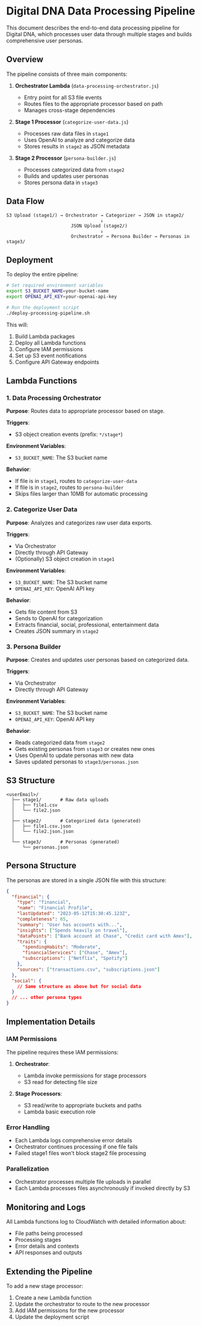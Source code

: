 # Digital DNA Data Processing Pipeline

This document describes the end-to-end data processing pipeline for Digital DNA, which processes user data through multiple stages and builds comprehensive user personas.

## Overview

The pipeline consists of three main components:

1. **Orchestrator Lambda** (`data-processing-orchestrator.js`)
   - Entry point for all S3 file events
   - Routes files to the appropriate processor based on path
   - Manages cross-stage dependencies

2. **Stage 1 Processor** (`categorize-user-data.js`)
   - Processes raw data files in `stage1`
   - Uses OpenAI to analyze and categorize data
   - Stores results in `stage2` as JSON metadata

3. **Stage 2 Processor** (`persona-builder.js`)
   - Processes categorized data from `stage2`
   - Builds and updates user personas
   - Stores persona data in `stage3`

## Data Flow

```
S3 Upload (stage1/) → Orchestrator → Categorizer → JSON in stage2/
                                   ↓
                        JSON Upload (stage2/) 
                                   ↓
                        Orchestrator → Persona Builder → Personas in stage3/
```

## Deployment

To deploy the entire pipeline:

```bash
# Set required environment variables
export S3_BUCKET_NAME=your-bucket-name
export OPENAI_API_KEY=your-openai-api-key

# Run the deployment script
./deploy-processing-pipeline.sh
```

This will:
1. Build Lambda packages
2. Deploy all Lambda functions
3. Configure IAM permissions
4. Set up S3 event notifications
5. Configure API Gateway endpoints

## Lambda Functions

### 1. Data Processing Orchestrator

**Purpose**: Routes data to appropriate processor based on stage.

**Triggers**:
- S3 object creation events (prefix: `*/stage*`)

**Environment Variables**:
- `S3_BUCKET_NAME`: The S3 bucket name

**Behavior**:
- If file is in `stage1`, routes to `categorize-user-data`
- If file is in `stage2`, routes to `persona-builder`
- Skips files larger than 10MB for automatic processing

### 2. Categorize User Data

**Purpose**: Analyzes and categorizes raw user data exports.

**Triggers**:
- Via Orchestrator
- Directly through API Gateway
- (Optionally) S3 object creation in `stage1`

**Environment Variables**:
- `S3_BUCKET_NAME`: The S3 bucket name
- `OPENAI_API_KEY`: OpenAI API key

**Behavior**:
- Gets file content from S3
- Sends to OpenAI for categorization
- Extracts financial, social, professional, entertainment data
- Creates JSON summary in `stage2`

### 3. Persona Builder

**Purpose**: Creates and updates user personas based on categorized data.

**Triggers**:
- Via Orchestrator
- Directly through API Gateway

**Environment Variables**:
- `S3_BUCKET_NAME`: The S3 bucket name
- `OPENAI_API_KEY`: OpenAI API key

**Behavior**:
- Reads categorized data from `stage2`
- Gets existing personas from `stage3` or creates new ones
- Uses OpenAI to update personas with new data
- Saves updated personas to `stage3/personas.json`

## S3 Structure

```
<userEmail>/
  ├── stage1/       # Raw data uploads
  │   ├── file1.csv
  │   └── file2.json
  │
  ├── stage2/       # Categorized data (generated)
  │   ├── file1.csv.json
  │   └── file2.json.json
  │
  └── stage3/       # Personas (generated)
      └── personas.json
```

## Persona Structure

The personas are stored in a single JSON file with this structure:

```json
{
  "financial": {
    "type": "financial",
    "name": "Financial Profile",
    "lastUpdated": "2023-05-12T15:30:45.123Z",
    "completeness": 65,
    "summary": "User has accounts with...",
    "insights": ["Spends heavily on travel"],
    "dataPoints": ["Bank account at Chase", "Credit card with Amex"],
    "traits": {
      "spendingHabits": "Moderate",
      "financialServices": ["Chase", "Amex"],
      "subscriptions": ["Netflix", "Spotify"]
    },
    "sources": ["transactions.csv", "subscriptions.json"]
  },
  "social": {
    // Same structure as above but for social data
  }
  // ... other persona types
}
```

## Implementation Details

### IAM Permissions

The pipeline requires these IAM permissions:

1. **Orchestrator**:
   - Lambda invoke permissions for stage processors
   - S3 read for detecting file size

2. **Stage Processors**:
   - S3 read/write to appropriate buckets and paths
   - Lambda basic execution role

### Error Handling

- Each Lambda logs comprehensive error details
- Orchestrator continues processing if one file fails
- Failed stage1 files won't block stage2 file processing

### Parallelization

- Orchestrator processes multiple file uploads in parallel
- Each Lambda processes files asynchronously if invoked directly by S3

## Monitoring and Logs

All Lambda functions log to CloudWatch with detailed information about:
- File paths being processed
- Processing stages
- Error details and contexts
- API responses and outputs

## Extending the Pipeline

To add a new stage processor:

1. Create a new Lambda function
2. Update the orchestrator to route to the new processor
3. Add IAM permissions for the new processor
4. Update the deployment script